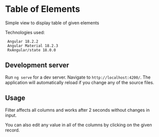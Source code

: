 # Table of Elements

Simple view to display table of given elements

Technologies used:

     Angular 18.2.2
     Angular Material 18.2.3
     RxAngular/state 18.0.0

## Development server

Run `ng serve` for a dev server. Navigate to `http://localhost:4200/`. The application will automatically reload if you change any of the source files.

## Usage

Filter affects all columns and works after 2 seconds without changes in input.

You can also edit any value in all of the columns by clicking on the given
record.
